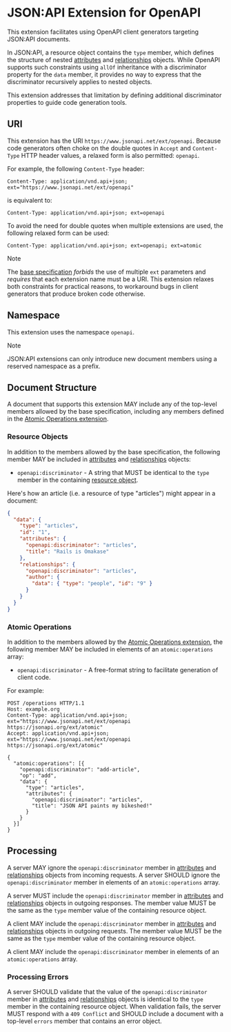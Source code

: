 # JSON:API Extension for OpenAPI

This extension facilitates using OpenAPI client generators targeting JSON:API documents.

In JSON:API, a resource object contains the `type` member, which defines the structure of nested [attributes](https://jsonapi.org/format/#document-resource-object-attributes) and [relationships](https://jsonapi.org/format/#document-resource-object-relationships) objects.
While OpenAPI supports such constraints using `allOf` inheritance with a discriminator property for the `data` member,
it provides no way to express that the discriminator recursively applies to nested objects.

This extension addresses that limitation by defining additional discriminator properties to guide code generation tools.

## URI

This extension has the URI `https://www.jsonapi.net/ext/openapi`.
Because code generators often choke on the double quotes in `Accept` and `Content-Type` HTTP header values, a relaxed form is also permitted: `openapi`.

For example, the following `Content-Type` header:

```http
Content-Type: application/vnd.api+json; ext="https://www.jsonapi.net/ext/openapi"
```

is equivalent to:

```http
Content-Type: application/vnd.api+json; ext=openapi
```

To avoid the need for double quotes when multiple extensions are used, the following relaxed form can be used:

```http
Content-Type: application/vnd.api+json; ext=openapi; ext=atomic
```

> [!NOTE]
> The [base specification](https://jsonapi.org/format/#media-type-parameter-rules) *forbids* the use of multiple `ext` parameters
> and *requires* that each extension name must be a URI.
> This extension relaxes both constraints for practical reasons, to workaround bugs in client generators that produce broken code otherwise.

## Namespace

This extension uses the namespace `openapi`.

> [!NOTE]
> JSON:API extensions can only introduce new document members using a reserved namespace as a prefix.

## Document Structure

A document that supports this extension MAY include any of the top-level members allowed by the base specification,
including any members defined in the [Atomic Operations extension](https://jsonapi.org/ext/atomic/).

### Resource Objects

In addition to the members allowed by the base specification, the following member MAY be included
in [attributes](https://jsonapi.org/format/#document-resource-object-attributes) and [relationships](https://jsonapi.org/format/#document-resource-object-relationships) objects:

* `openapi:discriminator` - A string that MUST be identical to the `type` member in the containing [resource object](https://jsonapi.org/format/#document-resource-objects).

Here's how an article (i.e. a resource of type "articles") might appear in a document:

```json
{
  "data": {
    "type": "articles",
    "id": "1",
    "attributes": {
      "openapi:discriminator": "articles",
      "title": "Rails is Omakase"
    },
    "relationships": {
      "openapi:discriminator": "articles",
      "author": {
        "data": { "type": "people", "id": "9" }
      }
    }
  }
}
```

### Atomic Operations

In addition to the members allowed by the [Atomic Operations extension](https://jsonapi.org/ext/atomic/),
the following member MAY be included in elements of an `atomic:operations` array:

* `openapi:discriminator` - A free-format string to facilitate generation of client code.

For example:

```http
POST /operations HTTP/1.1
Host: example.org
Content-Type: application/vnd.api+json; ext="https://www.jsonapi.net/ext/openapi https://jsonapi.org/ext/atomic"
Accept: application/vnd.api+json; ext="https://www.jsonapi.net/ext/openapi https://jsonapi.org/ext/atomic"

{
  "atomic:operations": [{
    "openapi:discriminator": "add-article",
    "op": "add",
    "data": {
      "type": "articles",
      "attributes": {
        "openapi:discriminator": "articles",
        "title": "JSON API paints my bikeshed!"
      }
    }
  }]
}
```

## Processing

A server MAY ignore the `openapi:discriminator` member in [attributes](https://jsonapi.org/format/#document-resource-object-attributes) and [relationships](https://jsonapi.org/format/#document-resource-object-relationships) objects from incoming requests.
A server SHOULD ignore the `openapi:discriminator` member in elements of an `atomic:operations` array.

A server MUST include the `openapi:discriminator` member in [attributes](https://jsonapi.org/format/#document-resource-object-attributes) and [relationships](https://jsonapi.org/format/#document-resource-object-relationships) objects in outgoing responses.
The member value MUST be the same as the `type` member value of the containing resource object.

A client MAY include the `openapi:discriminator` member in [attributes](https://jsonapi.org/format/#document-resource-object-attributes) and [relationships](https://jsonapi.org/format/#document-resource-object-relationships) objects in outgoing requests.
The member value MUST be the same as the `type` member value of the containing resource object.

A client MAY include the `openapi:discriminator` member in elements of an `atomic:operations` array.

### Processing Errors

A server SHOULD validate that the value of the `openapi:discriminator` member in
[attributes](https://jsonapi.org/format/#document-resource-object-attributes) and [relationships](https://jsonapi.org/format/#document-resource-object-relationships) objects
is identical to the `type` member in the containing resource object. When validation fails, the server MUST respond with a `409 Conflict`
and SHOULD include a document with a top-level `errors` member that contains an error object.
